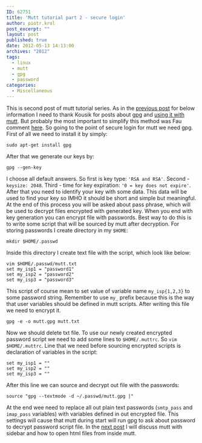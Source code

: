```yaml
---
ID: 62751
title: 'Mutt tutorial part 2 - secure login'
author: piotr.krol
post_excerpt: ""
layout: post
published: true
date: 2012-05-13 14:13:00
archives: "2012"
tags:
  - linux
  - mutt
  - gpg
  - password
categories:
  - Miscellaneous
---
```

This is second post of mutt tutorial series. As in the [previous post][1] for
below information I need to thank Kousik for posts about [gpg][2] and [using it
with mutt][3]. But probably the most important to simplify this method was Fau
comment [here][4]. So going to the point of secure login for mutt we need gpg.
First of all we need to install it by simply:

<pre><code class="bash">sudo apt-get install gpg
</code></pre>

After that we generate our keys by:

<pre><code class="bash">gpg --gen-key
</code></pre>

I choose all default answers. So first is key type: `'RSA and RSA'`. Second -
`keysize: 2048`. Third - time for key expiration: `'0 = key does not expire'`.
After that you need to identify your key with some data. This data will be used
to find your key so IMHO it should be short and simple but meaningful. At the
end of this process you will be asked about pass phrase, which will be used to
decrypt files encrypted with generated key. When you end with key generation you
can encrypt file with passwords. Best way to do this is to write some script
that will be sourced by mutt after decryption. For storing passwords I create
directory in my `$HOME`:

<pre><code class="bash">mkdir $HOME/.passwd
</code></pre>

Inside this directory I create text file with the script, which look like below:

<pre><code class="bash">vim $HOME/.passwd/mutt.txt
set my_isp1 = "password1"
set my_isp2 = "password2"
set my_isp3 = "password3"
</code></pre>

This script of course mean to set value of variable name `my_isp{1,2,3}` to some
password string. Remember to use `my_` prefix because this is the way that user
variables should be defined in mutt scripts. After writing this file we need to
encrypt it.

<pre><code class="bash">gpg -e -o mutt.gpg mutt.txt
</code></pre>

Now we should delete txt file. To use our newly created encrypted password
script we need to add some lines to `$HOME/.muttrc`. So `vim $HOME/.muttrc`.
Line that we need before sourcing encrypted scripts is declaration of variables
in the script:

<pre><code class="bash">set my_isp1 = ""
set my_isp2 = ""
set my_isp3 = ""
</code></pre>

After this line we can source and decrypt out file with the passwords:

<pre><code class="bash">source "gpg --textmode -d ~/.passwd/mutt.gpg |"
</code></pre>

At the end wee need to replace all out plain text passwords (`smtp_pass` and
`imap_pass` variables) with variables defined in out encrypted file. This
settings will cause that mutt during start will run gpg to ask about password to
decrypt password script file. In the [next post][5] I will discuss mutt with
sidebar and how to open html files from inside mutt.

 [1]: /2012/05/13/mutt-tutorial-part-1-setup-imap-account
 [2]: http://nixtricks.wordpress.com/2009/10/04/introduction-to-encryption-of-files-using-gpg/
 [3]: http://nixtricks.wordpress.com/2010/05/05/mutt-configure-mutt-to-receive-email-via-imap-and-send-via-smtp/
 [4]: http://nixtricks.wordpress.com/2010/05/20/mutt-multiple-email-accounts-using-hooks/#comment-162
 [5]: /2012/05/13/mutt-tutorial-part-3-sidebar-urls-in-e/

